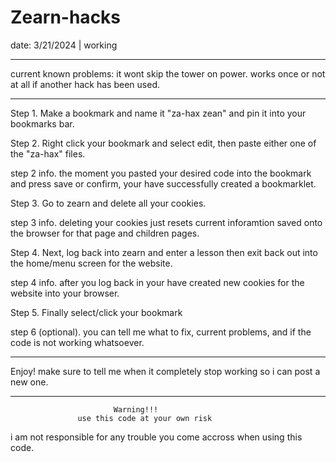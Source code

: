 # Zearn-hacks
date: 3/21/2024 | working 

-----------------------------

current known problems:
it wont skip the tower on power.
works once or not at all if another hack has been used.

---------------------------

Step 1. Make a bookmark and name it "za-hax zean" and pin it into your bookmarks bar.

Step 2. Right click your bookmark and select edit, then paste either one of the "za-hax" files.

step 2 info. the moment you pasted your desired code into the bookmark and press save or confirm, your have successfully created a bookmarklet.

Step 3. Go to zearn and delete all your cookies.

step 3 info. deleting your cookies just resets current inforamtion saved onto the browser for that page and children pages.

Step 4. Next, log back into zearn and enter a lesson then exit back out into the home/menu screen for the website.

step 4 info. after you log back in your have created new cookies for the website into your browser.

Step 5. Finally select/click your bookmark

step 6 (optional). you can tell me what to fix, current problems, and if the code is not working whatsoever.

--------------------------------------------------------------------------------------

Enjoy! make sure to tell me when it completely stop working so i can post a new one.

----------------------------------------------------------------------------------------

                           Warning!!!
                   use this code at your own risk 
 i am not responsible for any trouble you come accross when using this code. 
